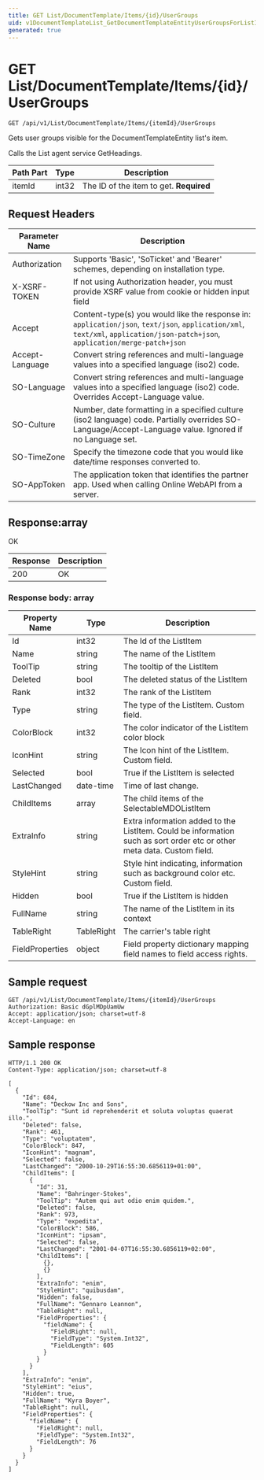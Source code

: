 ```yaml
---
title: GET List/DocumentTemplate/Items/{id}/UserGroups
uid: v1DocumentTemplateList_GetDocumentTemplateEntityUserGroupsForListItem
generated: true
---
```


# GET List/DocumentTemplate/Items/{id}/UserGroups

```http
GET /api/v1/List/DocumentTemplate/Items/{itemId}/UserGroups
```

Gets user groups visible for the DocumentTemplateEntity list's item.


Calls the List agent service GetHeadings.





| Path Part | Type | Description |
|-----------|------|-------------|
| itemId | int32 | The ID of the item to get. **Required** |



## Request Headers

| Parameter Name | Description |
|----------------|-------------|
| Authorization  | Supports 'Basic', 'SoTicket' and 'Bearer' schemes, depending on installation type. |
| X-XSRF-TOKEN   | If not using Authorization header, you must provide XSRF value from cookie or hidden input field |
| Accept         | Content-type(s) you would like the response in: `application/json`, `text/json`, `application/xml`, `text/xml`, `application/json-patch+json`, `application/merge-patch+json` |
| Accept-Language | Convert string references and multi-language values into a specified language (iso2) code. |
| SO-Language | Convert string references and multi-language values into a specified language (iso2) code. Overrides Accept-Language value. |
| SO-Culture | Number, date formatting in a specified culture (iso2 language) code. Partially overrides SO-Language/Accept-Language value. Ignored if no Language set. |
| SO-TimeZone | Specify the timezone code that you would like date/time responses converted to. |
| SO-AppToken | The application token that identifies the partner app. Used when calling Online WebAPI from a server. |


## Response:array

OK

| Response | Description |
|----------------|-------------|
| 200 | OK |

### Response body: array

| Property Name | Type |  Description |
|----------------|------|--------------|
| Id | int32 | The Id of the ListItem |
| Name | string | The name of the ListItem |
| ToolTip | string | The tooltip of the ListItem |
| Deleted | bool | The deleted status of the ListItem |
| Rank | int32 | The rank of the ListItem |
| Type | string | The type of the ListItem. Custom field. |
| ColorBlock | int32 | The color indicator of the ListItem color block |
| IconHint | string | The Icon hint of the ListItem. Custom field. |
| Selected | bool | True if the ListItem is selected |
| LastChanged | date-time | Time of last change. |
| ChildItems | array | The child items of the SelectableMDOListItem |
| ExtraInfo | string | Extra information added to the ListItem. Could be information such as sort order etc or other meta data. Custom field. |
| StyleHint | string | Style hint indicating, information such as background color etc. Custom field. |
| Hidden | bool | True if the ListItem is hidden |
| FullName | string | The name of the ListItem in its context |
| TableRight | TableRight | The carrier's table right |
| FieldProperties | object | Field property dictionary mapping field names to field access rights. |

## Sample request

```http!
GET /api/v1/List/DocumentTemplate/Items/{itemId}/UserGroups
Authorization: Basic dGplMDpUamUw
Accept: application/json; charset=utf-8
Accept-Language: en
```

## Sample response

```http_
HTTP/1.1 200 OK
Content-Type: application/json; charset=utf-8

[
  {
    "Id": 684,
    "Name": "Deckow Inc and Sons",
    "ToolTip": "Sunt id reprehenderit et soluta voluptas quaerat illo.",
    "Deleted": false,
    "Rank": 461,
    "Type": "voluptatem",
    "ColorBlock": 847,
    "IconHint": "magnam",
    "Selected": false,
    "LastChanged": "2000-10-29T16:55:30.6856119+01:00",
    "ChildItems": [
      {
        "Id": 31,
        "Name": "Bahringer-Stokes",
        "ToolTip": "Autem qui aut odio enim quidem.",
        "Deleted": false,
        "Rank": 973,
        "Type": "expedita",
        "ColorBlock": 586,
        "IconHint": "ipsam",
        "Selected": false,
        "LastChanged": "2001-04-07T16:55:30.6856119+02:00",
        "ChildItems": [
          {},
          {}
        ],
        "ExtraInfo": "enim",
        "StyleHint": "quibusdam",
        "Hidden": false,
        "FullName": "Gennaro Leannon",
        "TableRight": null,
        "FieldProperties": {
          "fieldName": {
            "FieldRight": null,
            "FieldType": "System.Int32",
            "FieldLength": 605
          }
        }
      }
    ],
    "ExtraInfo": "enim",
    "StyleHint": "eius",
    "Hidden": true,
    "FullName": "Kyra Boyer",
    "TableRight": null,
    "FieldProperties": {
      "fieldName": {
        "FieldRight": null,
        "FieldType": "System.Int32",
        "FieldLength": 76
      }
    }
  }
]
```